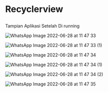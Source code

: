 # Recyclerview <p>

Tampian Aplikasi Setelah Di running <p>
![WhatsApp Image 2022-06-28 at 11 47 33](https://user-images.githubusercontent.com/81542329/176095350-16bbc8de-2222-455f-933f-719419377ee9.jpeg) <p>
![WhatsApp Image 2022-06-28 at 11 47 33 (1)](https://user-images.githubusercontent.com/81542329/176095360-a280f395-50a3-428f-831e-c252714356ca.jpeg) <p>
![WhatsApp Image 2022-06-28 at 11 47 34](https://user-images.githubusercontent.com/81542329/176095374-6e4893f2-4783-45d4-b6f5-93912e5be5c8.jpeg) <p>
![WhatsApp Image 2022-06-28 at 11 47 34 (1)](https://user-images.githubusercontent.com/81542329/176095383-8c363e3d-2f31-4d20-8060-a9b2d4c5f62d.jpeg) <p>
![WhatsApp Image 2022-06-28 at 11 47 34 (2)](https://user-images.githubusercontent.com/81542329/176095389-58cd4f39-6895-4006-a957-e63b21de9138.jpeg) <p>
![WhatsApp Image 2022-06-28 at 11 47 35](https://user-images.githubusercontent.com/81542329/176095396-bf457d6b-130d-473b-9c97-27c66fc8eb4a.jpeg) <p>




